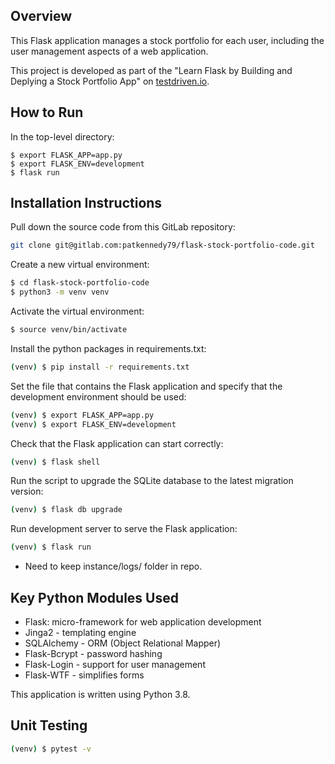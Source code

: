 ## Overview

This Flask application manages a stock portfolio for each user, including the user management aspects of a web application.

This project is developed as part of the "Learn Flask by Building and Deplying a Stock Portfolio App" on [testdriven.io](https://testdriven.io/courses/).

## How to Run

In the top-level directory:

    $ export FLASK_APP=app.py
    $ export FLASK_ENV=development
    $ flask run

## Installation Instructions

Pull down the source code from this GitLab repository:

```sh
git clone git@gitlab.com:patkennedy79/flask-stock-portfolio-code.git
```

Create a new virtual environment:

```sh
$ cd flask-stock-portfolio-code
$ python3 -m venv venv
```

Activate the virtual environment:

```sh
$ source venv/bin/activate
```

Install the python packages in requirements.txt:

```sh
(venv) $ pip install -r requirements.txt
```

Set the file that contains the Flask application and specify that the development environment should be used:

```sh
(venv) $ export FLASK_APP=app.py
(venv) $ export FLASK_ENV=development
```

Check that the Flask application can start correctly:

```sh
(venv) $ flask shell
```

Run the script to upgrade the SQLite database to the latest migration version:

```sh
(venv) $ flask db upgrade
```

Run development server to serve the Flask application:

```sh
(venv) $ flask run
```

- Need to keep instance/logs/ folder in repo.

## Key Python Modules Used

- Flask: micro-framework for web application development
- Jinga2 - templating engine
- SQLAlchemy - ORM (Object Relational Mapper)
- Flask-Bcrypt - password hashing
- Flask-Login - support for user management
- Flask-WTF - simplifies forms

This application is written using Python 3.8.

## Unit Testing

```sh
(venv) $ pytest -v
```
